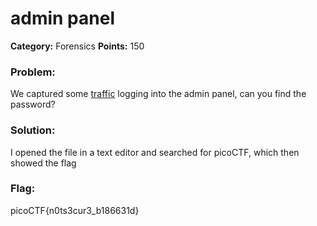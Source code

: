 # admin panel
__Category:__ Forensics
__Points:__ 150

### Problem:

We captured some [traffic](https://2018shell3.picoctf.com/static/4b72ffeae766b0102106eabfe6be90b1/data.pcap) logging into the admin panel, can you find the password?

### Solution:

I opened the file in a text editor and searched for picoCTF, which then showed the flag

### Flag:

picoCTF{n0ts3cur3_b186631d}

